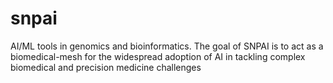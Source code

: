 # snpai
AI/ML tools in genomics and bioinformatics.  The goal of SNPAI is to act as a biomedical-mesh for the widespread adoption of AI in tackling complex biomedical and precision medicine challenges
